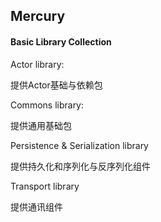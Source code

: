 ## Mercury

#### Basic Library Collection

Actor library:

提供Actor基础与依赖包

Commons library:

提供通用基础包

Persistence & Serialization library

提供持久化和序列化与反序列化组件

Transport library

提供通讯组件




